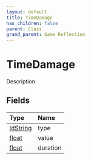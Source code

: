 ```yaml
---
layout: default
title: TimeDamage
has_children: false
parent: Class
grand_parent: Game Reflection
---
```

# TimeDamage
Description 

## Fields

| Type | Name |
|:----------|:--------------|
| [IdString](/riftbreaker-wiki/docs/game-reflection/components/id_string/) | type |
| [float](/riftbreaker-wiki/docs/game-reflection/components/float/) | value |
| [float](/riftbreaker-wiki/docs/game-reflection/components/float/) | duration |

